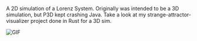 A 2D simulation of a Lorenz System. Originally was intended to be a 3D simulation, but P3D kept crashing Java. Take a look at my strange-attractor-visualizer project done in Rust for a 3D sim.

![GIF](https://media.giphy.com/media/v1.Y2lkPTc5MGI3NjExZTRlZjk2YjhjYWI0NTdjZTUxYmRmMjQwZWQzNWYzMzA0MjhhZTZkMyZjdD1n/2UngwzU13s5eHTYHts/giphy.gif)